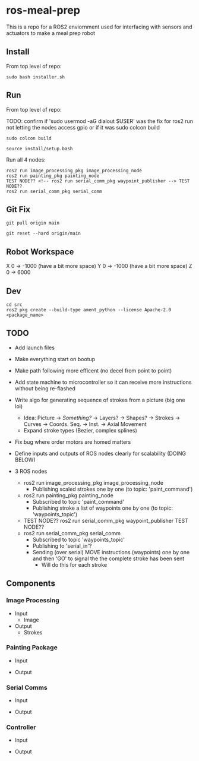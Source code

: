 # ros-meal-prep
This is a repo for a ROS2 enviornment used for interfacing with sensors and actuators to make a meal prep robot

## Install

From top level of repo:
``` 
sudo bash installer.sh
``` 

## Run

From top level of repo:

TODO: confirm if 'sudo usermod -aG dialout $USER' was the fix for ros2 run not letting the nodes access gpio or if it was sudo colcon build

``` 
sudo colcon build
```
``` 
source install/setup.bash
```

Run all 4 nodes:
``` 
ros2 run image_processing_pkg image_processing_node
ros2 run painting_pkg painting_node
TEST NODE?? <!-- ros2 run serial_comm_pkg waypoint_publisher --> TEST NODE??
ros2 run serial_comm_pkg serial_comm
``` 

## Git Fix
``` 
git pull origin main
``` 
``` 
git reset --hard origin/main
``` 


## Robot Workspace

X 0 -> -1000 (have a bit more space)
Y 0 -> -1000 (have a bit more space)
Z 0 -> 6000


## Dev

``` 
cd src
ros2 pkg create --build-type ament_python --license Apache-2.0 <package_name>
``` 

## TODO
- Add launch files
- Make everything start on bootup
- Make path following more efficent (no decel from point to point)
- Add state machine to microcontroller so it can receive more instructions without being re-flashed
- Write algo for generating sequence of strokes from a picture (big one lol)
    - Idea: Picture -> *Something?* -> Layers? -> Shapes? -> Strokes -> Curves -> Coords. Seq. -> Inst. -> Axial Movement
    - Expand stroke types (Bezier, complex splines)
- Fix bug where order motors are homed matters

- Define inputs and outputs of ROS nodes clearly for scalability (DOING BELOW)
- 3 ROS nodes
    - ros2 run image_processing_pkg image_processing_node
        - Publishing scaled strokes one by one (to topic: 'paint_command')
    - ros2 run painting_pkg painting_node
        - Subscribed to topic 'paint_command'
        - Publishing stroke a list of waypoints one by one (to topic: 'waypoints_topic')
    - TEST NODE?? ros2 run serial_comm_pkg waypoint_publisher TEST NODE??
    - ros2 run serial_comm_pkg serial_comm
        - Subscribed to topic 'waypoints_topic'
        - Publishing to 'serial_in'?
        - Sending (over serial) MOVE instructions (waypoints) one by one and then 'GO' to signal the the complete stroke has been sent
            - Will do this for each stroke 

## Components
### Image Processing
- Input
    - Image
- Output
    - Strokes

### Painting Package
- Input
    
- Output
    

### Serial Comms
- Input
    
- Output
    

### Controller
- Input
    
- Output
    
